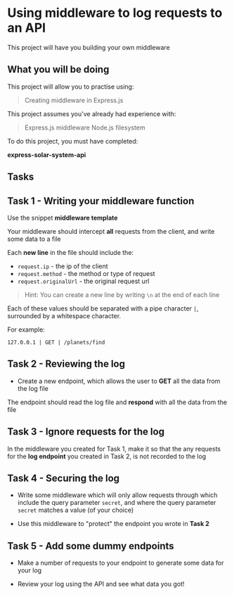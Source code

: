 # Using middleware to log requests to an API

This project will have you building your own middleware

## What you will be doing

This project will allow you to practise using:

> Creating middleware in Express.js

This project assumes you've already had experience with:

> Express.js middleware
> Node.js filesystem

To do this project, you must have completed:

**express-solar-system-api**

## Tasks

## Task 1 - Writing your middleware function

Use the snippet **middleware template**

Your middleware should intercept **all** requests from the client, and write some data to a file

Each **new line** in the file should include the:

- `request.ip` - the ip of the client
- `request.method` - the method or type of request
- `request.originalUrl` - the original request url

> Hint: You can create a new line by writing `\n` at the end of each line

Each of these values should be separated with a pipe character `|`, surrounded by a whitespace character.

For example:

```text
127.0.0.1 | GET | /planets/find
```

## Task 2 - Reviewing the log

- Create a new endpoint, which allows the user to **GET** all the data from the log file

The endpoint should read the log file and **respond** with all the data from the file

## Task 3 - Ignore requests for the log

In the middleware you created for Task 1, make it so that the any requests for the **log endpoint** you created in Task 2, is not recorded to the log

## Task 4 - Securing the log

- Write some middleware which will only allow requests through which include the query parameter `secret`, and where the query parameter `secret` matches a value (of your choice)

- Use this middleware to "protect" the endpoint you wrote in **Task 2**

## Task 5 - Add some dummy endpoints

- Make a number of requests to your endpoint to generate some data for your log

- Review your log using the API and see what data you got!